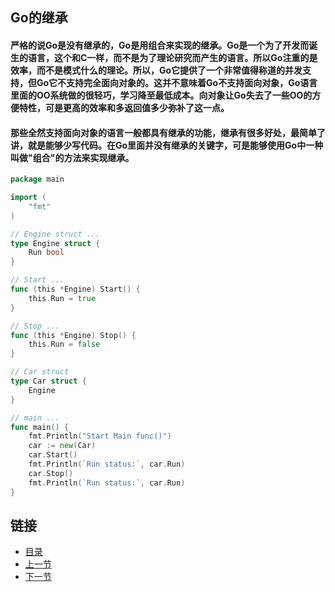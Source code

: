 ## Go的继承

#### 严格的说Go是没有继承的，Go是用组合来实现的继承。Go是一个为了开发而诞生的语言，这个和C一样，而不是为了理论研究而产生的语言。所以Go注重的是效率，而不是模式什么的理论。所以，Go它提供了一个非常值得称道的并发支持，但Go它不支持完全面向对象的。这并不意味着Go不支持面向对象，Go语言里面的OO系统做的很轻巧，学习降至最低成本。向对象让Go失去了一些OO的方便特性，可是更高的效率和多返回值多少弥补了这一点。
#### 那些全然支持面向对象的语言一般都具有继承的功能，继承有很多好处，最简单了讲，就是能够少写代码。在Go里面并没有继承的关键字，可是能够使用Go中一种叫做"组合"的方法来实现继承。

```go
package main

import (
	"fmt"
)

// Engine struct ...
type Engine struct {
	Run bool
}

// Start ...
func (this *Engine) Start() {
	this.Run = true
}

// Stop ...
func (this *Engine) Stop() {
	this.Run = false
}

// Car struct
type Car struct {
	Engine
}

// main ...
func main() {
	fmt.Println("Start Main func()")
	car := new(Car)
	car.Start()
	fmt.Println(`Run status:`, car.Run)
	car.Stop()
	fmt.Println(`Run status:`, car.Run)
}

```




## 链接
- [目录](https://github.com/sunnygocms/gobook/blob/master/menu.md)
- [上一节](https://github.com/sunnygocms/gobook/blob/master/go_lang_base/06.1.md)
- [下一节](https://github.com/sunnygocms/gobook/blob/master/go_lang_base/06.3.md)